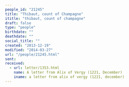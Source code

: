 ```yaml
---
people_id: "21245"
title: "Thibaut, count of Champagne"
ititle: "thibaut, count of champagne"
draft: false
type: "people"
birthdate: ""
deathdate: ""
social_title: ""
created: "2013-12-19"
modified: "2014-03-27"
url: "/people/21245.html"
sent:
received:
  - url: letter/1353.html
    name: A letter from Alix of Vergy (1221, December)
    iname: a letter from alix of vergy (1221, december)
---
```

